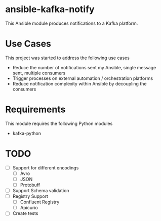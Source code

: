 # ansible-kafka-notify

This Ansible module produces notifications to a Kafka platform.

# Use Cases

This project was started to address the following use cases
- Reduce the number of notifications sent my Ansible, single message sent, multiple consumers
- Trigger processes on external automation / orchestration platforms
- Reduce notification complexity within Ansible by decoupling the consumers

# Requirements

This module requires the following Python modules
- kafka-python

# TODO

- [ ] Support for different encodings
  - [ ] Avro
  - [ ] JSON
  - [ ] Protobuff
- [ ] Support Schema validation
- [ ] Registry Support
  - [ ] Confluent Registry
  - [ ] Apicurio
- [ ] Create tests
